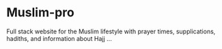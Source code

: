 # Muslim-pro
Full stack website for the Muslim lifestyle with prayer times, supplications, hadiths, and information about Hajj ...

